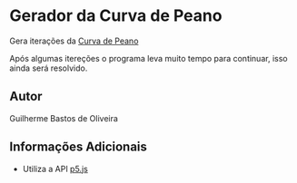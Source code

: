 # Gerador da Curva de Peano

Gera iterações da [Curva de Peano](https://en.wikipedia.org/wiki/Peano_curve)

Após algumas itereções o programa leva muito tempo para continuar, isso ainda será resolvido.

## Autor
Guilherme Bastos de Oliveira

## Informações Adicionais
- Utiliza a API [p5.js](https://p5js.org/)
